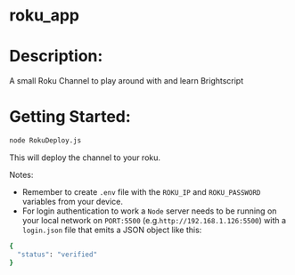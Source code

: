 # roku_app

# Description:

A small Roku Channel to play around with and learn Brightscript

# Getting Started:

```bash
node RokuDeploy.js
```

This will deploy the channel to your roku.

Notes: 
- Remember to create `.env` file with the `ROKU_IP` and `ROKU_PASSWORD` variables from your device.
- For login authentication to work a `Node` server needs to be running on your local network  on `PORT:5500` (e.g.`http://192.168.1.126:5500`) with a `login.json` file that emits a JSON object like this:
```bash
{
  "status": "verified"
}

```
